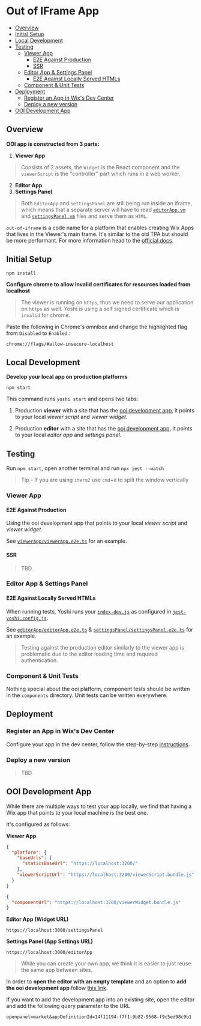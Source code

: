 # Out of IFrame App

- [Overview](#overview)
- [Initial Setup](#initial-setup)
- [Local Development](#local-development)
- [Testing](#testing)
  - [Viewer App](#viewer-app)
    - [E2E Against Production](#e2e-against-production)
    - [SSR](#ssr)
  - [Editor App & Settings Panel](#editor-app--settings-panel)
    - [E2E Against Locally Served HTMLs](#e2e-against-locally-served-htmls)
  - [Component & Unit Tests](#component--unit-tests)
- [Deployment](#deployment)
  - [Register an App in Wix's Dev Center](#register-an-app-in-wix-s-dev-center)
  - [Deploy a new version](#deploy-a-new-version)
- [OOI Development App](#ooi-development-app)

## Overview

**OOI app is constructed from 3 parts:**

1. **Viewer App**

> Consists of 2 assets, the `Widget` is the React component and the `viewerScript` is the "controller" part which runs in a web worker.

2. **Editor App**
3. **Settings Panel**

> Both `EditorApp` and `SettingsPanel` are still being run inside an iframe, which means that a separate server will have to read [`editorApp.vm`](./src/templates/editorApp.vm) and [`settingsPanel.vm`](./src/templates/editorApp.vm) files and serve them as `HTML`.

`out-of-iframe` is a code name for a platform that enables creating Wix Apps that lives in the Viewer's main frame. It's similar to the old TPA but should be more performant. For more information head to the [official docs](https://bo.wix.com/wix-docs/client/client-frameworks#out-of-iframe).

## Initial Setup

```
npm install
```

**Configure chrome to allow invalid certificates for resources loaded from localhost**

> The viewer is running on `https`, thus we need to serve our application on `https` as well. Yoshi is using a self signed certificate which is `invalid` for chrome.

Paste the following in Chrome's omnibox and change the highlighted flag from `Disabled` to `Enabled`.:

```
chrome://flags/#allow-insecure-localhost
```

## Local Development

**Develop your local app on production platforms**

```
npm start
```

This command runs `yoshi start` and opens two tabs:

1. Production **viewer** with a site that has the [ooi development app](#ooi-development-app), it points to your local _viewer script_ and _viewer widget_.

2. Production **editor** with a site that has the [ooi development app](#ooi-development-app), It points to your local _editor app_ and _settings panel_.

## Testing

Run `npm start`, open another terminal and run `npx jest --watch`

> Tip - If you are using `iterm2` use `cmd`+`d` to split the window vertically

### Viewer App

#### E2E Against Production

Using the ooi development app that points to your local _viewer script_ and _viewer widget_.

See [`viewerApp/viewerApp.e2e.ts`](./src/viewerApp/viewerApp.e2e.ts) for an example.

#### SSR

> TBD

### Editor App & Settings Panel

#### E2E Against Locally Served HTMLs

When running tests, Yoshi runs your [`index-dev.js`](./index-dev.js) as configured in [`jest-yoshi.config.js`](./jest-yoshi.config.js).

See [`editorApp/editorApp.e2e.ts`](./src/editorApp/editorApp.e2e.ts) & [`settingsPanel/settingsPanel.e2e.ts`](./src/settingsPanel/settingsPanel.e2e.ts) for an example.

> Testing against the production editor similarly to the viewer app is problematic due to the editor loading time and required authentication.

### Component & Unit Tests

Nothing special about the ooi platform, component tests should be written in the `components` directory. Unit tests can be written everywhere.

## Deployment

### Register an App in Wix's Dev Center

Configure your app in the dev center, follow the step-by-step [instructions](https://bo.wix.com/wix-docs/rest/client-frameworks#out-of-iframe).

### Deploy a new version

> TBD

## OOI Development App

While there are multiple ways to test your app locally, we find that having a Wix app that points to your local machine is the best one.

It's configured as follows:

**Viewer App**

```json
{
  "platform": {
    "baseUrls": {
      "staticsBaseUrl": "https://localhost:3200/"
    },
    "viewerScriptUrl": "https://localhost:3200/viewerScript.bundle.js"
  }
}
```

```json
{
  "componentUrl": "https://localhost:3200/viewerWidget.bundle.js"
}
```

**Editor App (Widget URL)**

```
https://localhost:3000/settingsPanel
```

**Settings Panel (App Settings URL)**

```
https://localhost:3000/editorApp
```

> While you can create your own app, we think it is easier to just reuse the same app between sites.

In order to **open the editor with an empty template** and an option to **add the ooi development app** follow [this link](https://editor.wix.com/html/editor/web/renderer/new?metaSiteId=a573279f-ae6f-46d1-8556-7c93ae9b2c84&siteId=cbf36d3a-49d0-41c2-9482-1bb58d5fdda3&openpanel=market&appDefinitionId=14f11194-f7f1-9b82-9568-f9c5ed98c9b1).

If you want to add the development app into an existing site, open the editor and add the following query parameter to the URL

```
openpanel=market&appDefinitionId=14f11194-f7f1-9b82-9568-f9c5ed98c9b1
```
